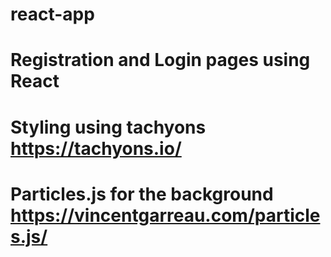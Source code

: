 # react-app
# Registration and Login pages using React
# Styling using tachyons https://tachyons.io/
# Particles.js for the background https://vincentgarreau.com/particles.js/
